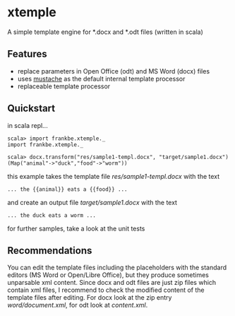xtemple
=======

A simple template engine for *.docx and *.odt files (written in scala)

Features
--------
- replace parameters in Open Office (odt) and MS Word (docx) files
- uses [mustache] as the default internal template processor
- replaceable template processor

Quickstart
----------
in scala repl...

    scala> import frankbe.xtemple._
    import frankbe.xtemple._

    scala> docx.transform("res/sample1-templ.docx", "target/sample1.docx")(Map("animal"->"duck","food"->"worm"))

this example takes the template file *res/sample1-templ.docx* with the text

    ... the {{animal}} eats a {{food}} ...

and create an output file *target/sample1.docx* with the text

    ... the duck eats a worm ...

for further samples, take a look at the unit tests

Recommendations
---------------
You can edit the template files including the placeholders with the standard editors (MS Word or Open/Libre Office), but they produce sometimes unparsable xml content. Since docx and odt files are just zip files which contain xml files, I recommend to check the modified content of the template files after editing. For docx look at the zip entry *word/document.xml*, for odt look at *content.xml*.

[mustache]:https://github.com/spullara/mustache.java
